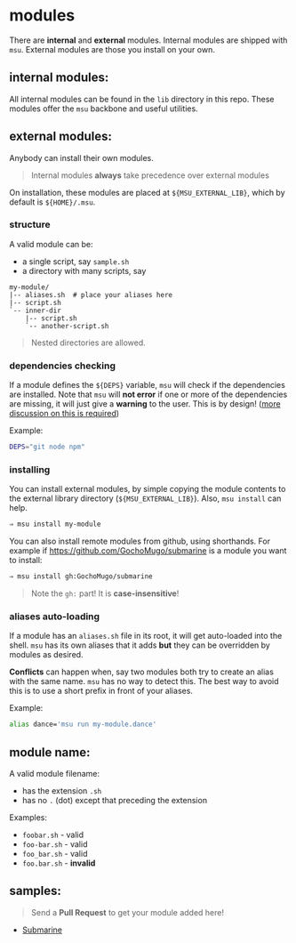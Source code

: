 
# modules

There are **internal** and **external** modules. Internal modules are shipped with `msu`. External modules are those you install on your own.


## internal modules:

All internal modules can be found in the `lib` directory in this repo. These modules offer the `msu` backbone and useful utilities.


## external modules:

Anybody can install their own modules.

> Internal modules **always** take precedence over external modules

On installation, these modules are placed at `${MSU_EXTERNAL_LIB}`, which by default is `${HOME}/.msu`.


### structure

A valid module can be:
  * a single script, say `sample.sh`
  * a directory with many scripts, say
```
my-module/
|-- aliases.sh  # place your aliases here
|-- script.sh
`-- inner-dir
    |-- script.sh
    `-- another-script.sh
```

> Nested directories are allowed.


### dependencies checking

If a module defines the `${DEPS}` variable, `msu` will check if the dependencies are installed. Note that `msu` will **not error** if one or more of the dependencies are missing, it will just give a **warning** to the user. This is by design! ([more discussion on this is required](https://github.com/GochoMugo/msu/issues/2))

Example:

```bash
DEPS="git node npm"
```


### installing

You can install external modules, by simple copying the module contents to the external library directory (`${MSU_EXTERNAL_LIB}`). Also, `msu install` can help.

```bash
⇒ msu install my-module
```

You can also install remote modules from github, using shorthands. For example if https://github.com/GochoMugo/submarine is a module you want to install:

```bash
⇒ msu install gh:GochoMugo/submarine
```

> Note the `gh:` part! It is **case-insensitive**!


### aliases auto-loading

If a module has an `aliases.sh` file in its root, it will get auto-loaded into the shell. `msu` has its own aliases that it adds **but** they can be overridden by modules as desired.

**Conflicts** can happen when, say two modules both try to create an alias with the same name. `msu` has no way to detect this. The best way to avoid this is to use a short prefix in front of your aliases.

Example:

```sh
alias dance='msu run my-module.dance'
```


## module name:

A valid module filename:
  * has the extension `.sh`
  * has no `.` (dot) except that preceding the extension

Examples:
  * `foobar.sh` - valid
  * `foo-bar.sh` - valid
  * `foo_bar.sh` - valid
  * `foo.bar.sh` - **invalid**


## samples:

> Send a **Pull Request** to get your module added here!

* [Submarine](https://github.com/GochoMugo/submarine)
